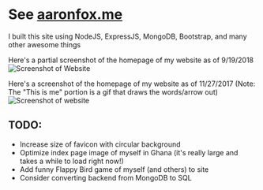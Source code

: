 # See [aaronfox.me](http://www.aaronfox.me)

I built this site using NodeJS, ExpressJS, MongoDB, Bootstrap, and many other awesome things

Here's a partial screenshot of the homepage of my website as of 9/19/2018
![Screenshot of Website](https://user-images.githubusercontent.com/19690086/45729843-6a72c980-bb9c-11e8-9a97-c16b2512b602.png)

Here's a screenshot of the homepage of my website as of 11/27/2017 (Note: The "This is me" portion is a gif that draws the words/arrow out)
![Screenshot of website](https://user-images.githubusercontent.com/19690086/33302274-f15349a0-d3c8-11e7-9d5a-9f45e2cac114.png)

## TODO:
- Increase size of favicon with circular background
- Optimize index page image of myself in Ghana (it's really large and takes a while to load right now!)
- Add funny Flappy Bird game of myself (and others) to site
- Consider converting backend from MongoDB to SQL
